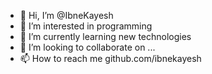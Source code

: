 - 👋 Hi, I’m @IbneKayesh
- 👀 I’m interested in programming
- 🌱 I’m currently learning new technologies
- 💞️ I’m looking to collaborate on ...
- 📫 How to reach me github.com/ibnekayesh

<!---
IbneKayesh/IbneKayesh is a ✨ special ✨ repository because its `README.md` (this file) appears on your GitHub profile.
You can click the Preview link to take a look at your changes.
--->
